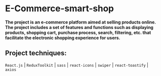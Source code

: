 # E-Commerce-smart-shop

**The project is an e-commerce platform aimed at selling products online. The project includes a set of features and functions such as displaying products, shopping cart, purchase process, search, filtering, etc. that facilitate the electronic shopping experience for users.**
                            
                           
## Project techniques:
`React.js` | `ReduxToolkit` | `sass` | `react-icons` | `swiper` | `react-toastify` | `axios`
